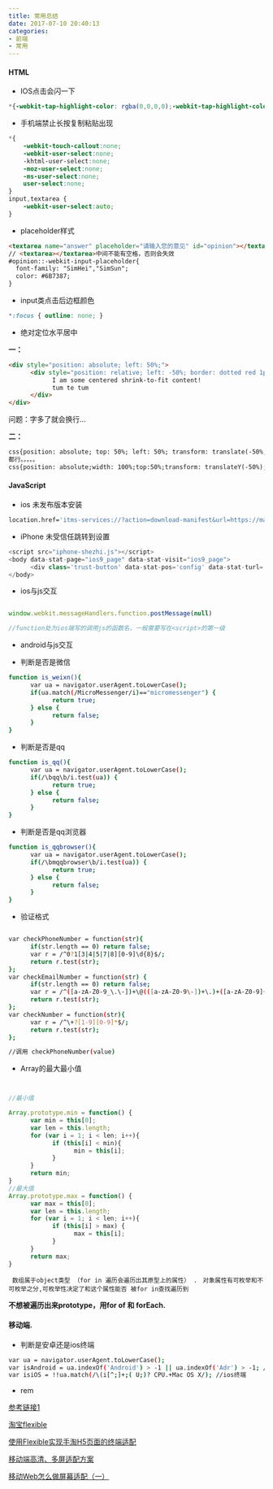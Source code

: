 ```yaml
---
title: 常用总结
date: 2017-07-10 20:40:13
categories:
- 前端
- 常用
---
```


#### HTML

+ IOS点击会闪一下

```css
*{-webkit-tap-highlight-color: rgba(0,0,0,0);-webkit-tap-highlight-color:transparent;}
```

+ 手机端禁止长按复制粘贴出现

```css
*{
    -webkit-touch-callout:none; 
    -webkit-user-select:none; 
    -khtml-user-select:none; 
    -moz-user-select:none;
    -ms-user-select:none; 
    user-select:none;
}
input,textarea {
    -webkit-user-select:auto; 
}
```

+ placeholder样式

```html
<textarea name="answer" placeholder="请输入您的意见" id="opinion"></textarea>
// <textarea></textarea>中间不能有空格，否则会失效
#opinion::-webkit-input-placeholder{
  font-family: "SimHei","SimSun";
  color: #6B7387;
}
```
<!--more-->

+ input类点击后边框颜色

```css
*:focus { outline: none; }
```

+ 绝对定位水平居中

<b>一：</b>

```html
<div style="position: absolute; left: 50%;">
      <div style="position: relative; left: -50%; border: dotted red 1px;">
            I am some centered shrink-to-fit content!
            tum te tum
      </div>
</div>

```
问题：字多了就会换行...

<b>二：</b>

```html
css{position: absolute; top: 50%; left: 50%; transform: translate(-50%,-50%);}
都行。。。。。
css{position: absolute;width: 100%;top:50%;transform: translateY(-50%);}
```
#### JavaScript

+ ios 未发布版本安装


```bash
location.href='itms-services://?action=download-manifest&url=https://market.x7sy.com/plist/market_version/'+tg_id+'?'+Math.random();
```

+ iPhone 未受信任跳转到设置

```javascript
<script src="iphone-shezhi.js"></script>
<body data-stat-page="ios9_page" data-stat-visit="ios9_page">
      <div class='trust-button' data-stat-pos='config' data-stat-turl='mobile_config/embedded.mobileprovision'>点击前去信任</div>
</body>
```

+ ios与js交互

```javascript

window.webkit.messageHandlers.function.postMessage(null)

//function处为ios端写的调用js的函数名，一般需要写在<script>的第一级

```

+ android与js交互



+ 判断是否是微信

```bash
function is_weixn(){
      var ua = navigator.userAgent.toLowerCase();
      if(ua.match(/MicroMessenger/i)=="micromessenger") {
            return true;
      } else {
            return false;
      }
}
```

+ 判断是否是qq

```bash
function is_qq(){
      var ua = navigator.userAgent.toLowerCase();
      if(/\bqq\b/i.test(ua)) {
            return true;
      } else {
            return false;
      }
}
```

+ 判断是否是qq浏览器

```bash
function is_qqbrowser(){
      var ua = navigator.userAgent.toLowerCase();
      if(/\bmqqbrowser\b/i.test(ua)) {
            return true;
      } else {
            return false;
      }
}
```

+ 验证格式

```bash

var checkPhoneNumber = function(str){
      if(str.length == 0) return false;
      var r = /^0?1[3|4|5|7|8][0-9]\d{8}$/;
      return r.test(str);
};
var checkEmailNumber = function(str) {
      if(str.length == 0) return false;
      var r = /^([a-zA-Z0-9_\.\-])+\@(([a-zA-Z0-9\-])+\.)+([a-zA-Z0-9]{2,4})+$/;
      return r.test(str);
};
var checkNumber = function(str){
      var r = /^\+?[1-9][0-9]*$/;　　
      return r.test(str);
};

//调用 checkPhoneNumber(value)
```

+ Array的最大最小值

```javascript


//最小值

Array.prototype.min = function() {
      var min = this[0];
      var len = this.length;
      for (var i = 1; i < len; i++){
            if (this[i] < min){
                  min = this[i];
            }
      }
      return min;
}
//最大值
Array.prototype.max = function() {
      var max = this[0];
      var len = this.length;
      for (var i = 1; i < len; i++){
            if (this[i] > max) {
                  max = this[i];
            }
      }
      return max;
}
```
` 数组属于object类型 （for in 遍历会遍历出其原型上的属性） .`
` 对象属性有可枚举和不可枚举之分,可枚举性决定了和这个属性能否
被for in查找遍历到`

<b>不想被遍历出来prototype，用for of 和 forEach.</b>


#### 移动端.

+ 判断是安卓还是ios终端

```bash
var ua = navigator.userAgent.toLowerCase();
var isAndroid = ua.indexOf('Android') > -1 || ua.indexOf('Adr') > -1; //android终端 
var isiOS = !!ua.match(/\(i[^;]+;( U;)? CPU.+Mac OS X/); //ios终端 
```

+ rem

[参考链接1](http://www.vshowtv.com/video_list/js/common/common.js?v=2017031501)

[淘宝flexible](http://g.tbcdn.cn/mtb/lib-flexible/0.3.4/??flexible_css.js,flexible.js)

[使用Flexible实现手淘H5页面的终端适配](https://github.com/amfe/article/issues/17)

[移动端高清、多屏适配方案](http://www.html-js.com/article/Mobile-terminal-H5-mobile-terminal-HD-multi-screen-adaptation-scheme%203041)

[移动Web怎么做屏幕适配（一）](https://segmentfault.com/a/1190000004524243)

